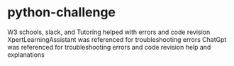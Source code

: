 # python-challenge
W3 schools, slack, and Tutoring helped with errors and code revision
XpertLearningAssistant was referenced for troubleshooting errors
ChatGpt was referenced for troubleshooting errors and code revision help and explanations 
